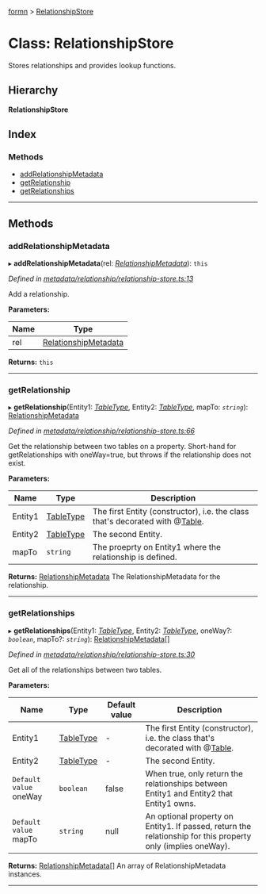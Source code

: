 [formn](../README.md) > [RelationshipStore](../classes/relationshipstore.md)

# Class: RelationshipStore

Stores relationships and provides lookup functions.

## Hierarchy

**RelationshipStore**

## Index

### Methods

* [addRelationshipMetadata](relationshipstore.md#addrelationshipmetadata)
* [getRelationship](relationshipstore.md#getrelationship)
* [getRelationships](relationshipstore.md#getrelationships)

---

## Methods

<a id="addrelationshipmetadata"></a>

###  addRelationshipMetadata

▸ **addRelationshipMetadata**(rel: *[RelationshipMetadata](relationshipmetadata.md)*): `this`

*Defined in [metadata/relationship/relationship-store.ts:13](https://github.com/benbotto/formn/blob/f28037b/src/metadata/relationship/relationship-store.ts#L13)*

Add a relationship.

**Parameters:**

| Name | Type |
| ------ | ------ |
| rel | [RelationshipMetadata](relationshipmetadata.md) |

**Returns:** `this`

___
<a id="getrelationship"></a>

###  getRelationship

▸ **getRelationship**(Entity1: *[TableType](../#tabletype)*, Entity2: *[TableType](../#tabletype)*, mapTo: *`string`*): [RelationshipMetadata](relationshipmetadata.md)

*Defined in [metadata/relationship/relationship-store.ts:66](https://github.com/benbotto/formn/blob/f28037b/src/metadata/relationship/relationship-store.ts#L66)*

Get the relationship between two tables on a property. Short-hand for getRelationships with oneWay=true, but throws if the relationship does not exist.

**Parameters:**

| Name | Type | Description |
| ------ | ------ | ------ |
| Entity1 | [TableType](../#tabletype) |  The first Entity (constructor), i.e. the class that's decorated with @[Table](../#table). |
| Entity2 | [TableType](../#tabletype) |  The second Entity. |
| mapTo | `string` |  The proeprty on Entity1 where the relationship is defined. |

**Returns:** [RelationshipMetadata](relationshipmetadata.md)
The RelationshipMetadata for the relationship.

___
<a id="getrelationships"></a>

###  getRelationships

▸ **getRelationships**(Entity1: *[TableType](../#tabletype)*, Entity2: *[TableType](../#tabletype)*, oneWay?: *`boolean`*, mapTo?: *`string`*): [RelationshipMetadata](relationshipmetadata.md)[]

*Defined in [metadata/relationship/relationship-store.ts:30](https://github.com/benbotto/formn/blob/f28037b/src/metadata/relationship/relationship-store.ts#L30)*

Get all of the relationships between two tables.

**Parameters:**

| Name | Type | Default value | Description |
| ------ | ------ | ------ | ------ |
| Entity1 | [TableType](../#tabletype) | - |  The first Entity (constructor), i.e. the class that's decorated with @[Table](../#table). |
| Entity2 | [TableType](../#tabletype) | - |  The second Entity. |
| `Default value` oneWay | `boolean` | false |  When true, only return the relationships between Entity1 and Entity2 that Entity1 owns. |
| `Default value` mapTo | `string` |  null |  An optional property on Entity1. If passed, return the relationship for this property only (implies oneWay). |

**Returns:** [RelationshipMetadata](relationshipmetadata.md)[]
An array of RelationshipMetadata instances.

___

